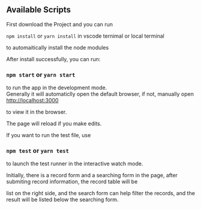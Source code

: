 

## Available Scripts

First download the Project and you can run 

`npm install` or `yarn install` in vscode ternimal or local terminal 

to automaitically install the node modules

After install successfully, you can run:

### `npm start` or `yarn start` 

to run the app in the development mode.<br />
Generally it will automaticlly open the default browser, if not, manually open [http://localhost:3000](http://localhost:3000) 

to view it in the browser.

The page will reload if you make edits.<br />

If you want to run the test file, use

### `npm test` or `yarn test`

to launch the test runner in the interactive watch mode.<br />

Initially, there is a record form and a searching form in the page, after submiting record information, the record table will 
be 

list on the right side, and the search form can help filter the records, and the result will be listed below the searching 
form.

